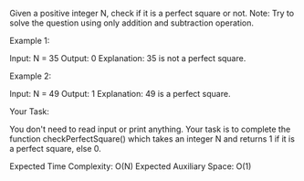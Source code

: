 Given a positive integer N, check if it is a perfect square or not.
Note: Try to solve the question using only addition and subtraction operation.

 

Example 1:

Input:
N = 35
Output:
0
Explanation:
35 is not a perfect 
square.
 

Example 2:

Input:
N = 49
Output:
1
Explanation:
49 is a perfect
square.
 

 

Your Task:

You don't need to read input or print anything. Your task is to complete the function checkPerfectSquare() which takes an integer N and returns 1 if it is a perfect square, else 0.

 

Expected Time Complexity: O(N)
Expected Auxiliary Space: O(1)